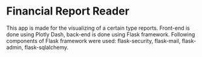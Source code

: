 # Financial Report Reader

This app is made for the visualizing of a certain type reports.
Front-end is done using Plotly Dash, back-end is done using Flask framework.
Following components of Flask framework were used: flask-security, flask-mail, flask-admin, flask-sqlalchemy.
